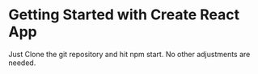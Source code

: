 # Getting Started with Create React App

Just Clone the git repository and hit npm start. No other adjustments are needed.